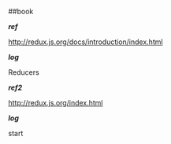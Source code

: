 ##book

***ref***

http://redux.js.org/docs/introduction/index.html

***log***

Reducers


***ref2***

http://redux.js.org/index.html

***log***

start